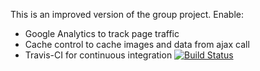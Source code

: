 This is an improved version of the group project. Enable:
- Google Analytics to track page traffic
- Cache control to cache images and data from ajax call
- Travis-CI for continuous integration
[![Build Status](https://travis-ci.org/tamulemon/my-neighborhood.svg?branch=master)](https://travis-ci.org/tamulemon/my-neighborhood)
